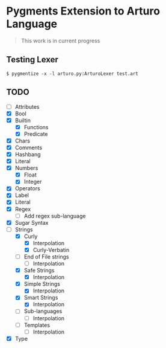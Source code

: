# Pygments Extension to Arturo Language

> This work is in current progress

## Testing Lexer

```shell
$ pygmentize -x -l arturo.py:ArturoLexer test.art
```

## TODO

- [ ] Attributes
- [x] Bool
- [x] Builtin
    - [x] Functions
    - [x] Predicate
- [x] Chars
- [x] Comments
- [x] Hashbang
- [x] Literal
- [x] Numbers
  - [x] Float
  - [x] Integer
- [x] Operators
- [x] Label
- [x] Literal
- [x] Regex
    - [ ] Add regex sub-language
- [x] Sugar Syntax
- [ ] Strings
    - [x] Curly
        - [x] Interpolation
        - [x] Curly-Verbatin
    - [ ] End of File strings
        - [ ] Interpolation
    - [x] Safe Strings
        - [x] Interpolation
    - [x] Simple Strings
        - [x] Interpolation
    - [x] Smart Strings
        - [x] Interpolation
    - [ ] Sub-languages
        - [ ] Interpolation
    - [ ] Templates
        - [ ] Interpolation
- [x] Type
